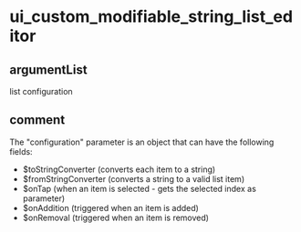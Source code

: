# ui_custom_modifiable_string_list_editor
## argumentList
list
configuration
## comment

The "configuration" parameter is an object that can have the following fields:
- $toStringConverter (converts each item to a string)
- $fromStringConverter (converts a string to a valid list item)
- $onTap (when an item is selected - gets the selected index as parameter)
- $onAddition (triggered when an item is added)
- $onRemoval (triggered when an item is removed)
